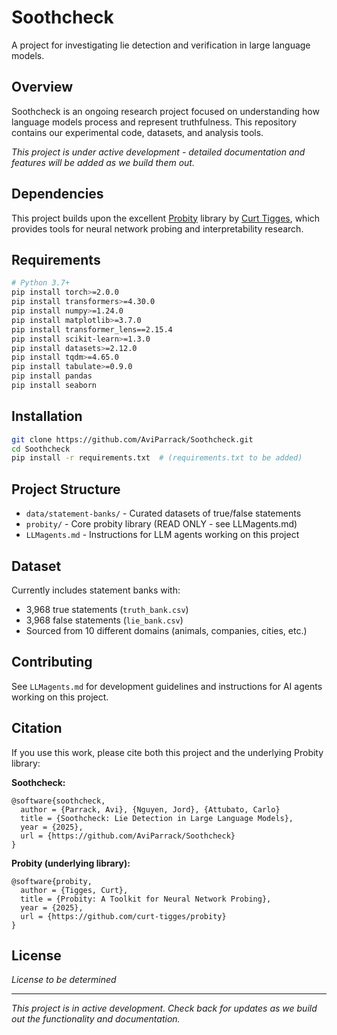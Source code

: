 # Soothcheck

A project for investigating lie detection and verification in large language models.

## Overview

Soothcheck is an ongoing research project focused on understanding how language models process and represent truthfulness. This repository contains our experimental code, datasets, and analysis tools.

*This project is under active development - detailed documentation and features will be added as we build them out.*

## Dependencies

This project builds upon the excellent [Probity](https://github.com/curt-tigges/probity) library by [Curt Tigges](https://github.com/curt-tigges), which provides tools for neural network probing and interpretability research.

## Requirements

```bash
# Python 3.7+
pip install torch>=2.0.0
pip install transformers>=4.30.0
pip install numpy>=1.24.0
pip install matplotlib>=3.7.0
pip install transformer_lens==2.15.4
pip install scikit-learn>=1.3.0
pip install datasets>=2.12.0
pip install tqdm>=4.65.0
pip install tabulate>=0.9.0
pip install pandas
pip install seaborn
```

## Installation

```bash
git clone https://github.com/AviParrack/Soothcheck.git
cd Soothcheck
pip install -r requirements.txt  # (requirements.txt to be added)
```

## Project Structure

- `data/statement-banks/` - Curated datasets of true/false statements
- `probity/` - Core probity library (READ ONLY - see LLMagents.md)
- `LLMagents.md` - Instructions for LLM agents working on this project

## Dataset

Currently includes statement banks with:
- 3,968 true statements (`truth_bank.csv`)
- 3,968 false statements (`lie_bank.csv`)
- Sourced from 10 different domains (animals, companies, cities, etc.)

## Contributing

See `LLMagents.md` for development guidelines and instructions for AI agents working on this project.

## Citation

If you use this work, please cite both this project and the underlying Probity library:

**Soothcheck:**
```
@software{soothcheck,
  author = {Parrack, Avi}, {Nguyen, Jord}, {Attubato, Carlo}
  title = {Soothcheck: Lie Detection in Large Language Models},
  year = {2025},
  url = {https://github.com/AviParrack/Soothcheck}
}
```

**Probity (underlying library):**
```
@software{probity,
  author = {Tigges, Curt},
  title = {Probity: A Toolkit for Neural Network Probing},
  year = {2025},
  url = {https://github.com/curt-tigges/probity}
}
```

## License

*License to be determined*

---

*This project is in active development. Check back for updates as we build out the functionality and documentation.*